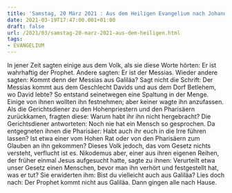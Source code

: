 ```yaml
---
title: 'Samstag, 20 März 2021 : Aus dem Heiligen Evangelium nach Johannes - Joh 7,40-53.'
date: 2021-03-19T17:47:00.001+01:00
draft: false
url: /2021/03/samstag-20-marz-2021-aus-dem-heiligen.html
tags: 
- EVANGELIUM
---
```


In jener Zeit sagten einige aus dem Volk, als sie diese Worte hörten: Er ist wahrhaftig der Prophet. Andere sagten: Er ist der Messias. Wieder andere sagten: Kommt denn der Messias aus Galiläa? Sagt nicht die Schrift: Der Messias kommt aus dem Geschlecht Davids und aus dem Dorf Betlehem, wo David lebte? So entstand seinetwegen eine Spaltung in der Menge. Einige von ihnen wollten ihn festnehmen; aber keiner wagte ihn anzufassen. Als die Gerichtsdiener zu den Hohenpriestern und den Pharisäern zurückkamen, fragten diese: Warum habt ihr ihn nicht hergebracht? Die Gerichtsdiener antworteten: Noch nie hat ein Mensch so gesprochen. Da entgegneten ihnen die Pharisäer: Habt auch ihr euch in die Irre führen lassen? Ist etwa einer vom Hohen Rat oder von den Pharisäern zum Glauben an ihn gekommen? Dieses Volk jedoch, das vom Gesetz nichts versteht, verflucht ist es. Nikodemus aber, einer aus ihren eigenen Reihen, der früher einmal Jesus aufgesucht hatte, sagte zu ihnen: Verurteilt etwa unser Gesetz einen Menschen, bevor man ihn verhört und festgestellt hat, was er tut? Sie erwiderten ihm: Bist du vielleicht auch aus Galiläa? Lies doch nach: Der Prophet kommt nicht aus Galiläa. Dann gingen alle nach Hause.